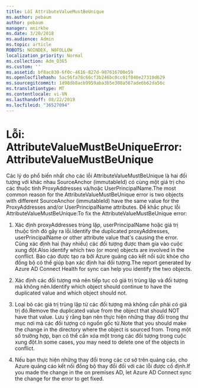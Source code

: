 ```yaml
---
title: Lỗi AttributeValueMustBeUnique
ms.author: pebaum
author: pebaum
manager: mnirkhe
ms.date: 3/20/2018
ms.audience: Admin
ms.topic: article
ROBOTS: NOINDEX, NOFOLLOW
localization_priority: Normal
ms.collection: Adm_O365
ms.custom: ''
ms.assetid: bf8ac830-6f0c-4616-827d-987616700e59
ms.openlocfilehash: 5ac56fa78c66cf3b246bc0cc01f040e27310d629
ms.sourcegitcommit: 1d98db8acb9959aba3b5e308a567ade6b62da56c
ms.translationtype: MT
ms.contentlocale: vi-VN
ms.lasthandoff: 08/22/2019
ms.locfileid: "36527094"
---
```

# <a name="error-attributevaluemustbeunique"></a><span data-ttu-id="5184b-102">Lỗi: AttributeValueMustBeUnique</span><span class="sxs-lookup"><span data-stu-id="5184b-102">Error: AttributeValueMustBeUnique</span></span>

<span data-ttu-id="5184b-103">Các lý do phổ biến nhất cho các lỗi AttributeValueMustBeUnique là hai đối tượng với khác nhau SourceAnchor (immutableId) có cùng một giá trị cho các thuộc tính ProxyAddresses và/hoặc UserPrincipalName.</span><span class="sxs-lookup"><span data-stu-id="5184b-103">The most common reason for the AttributeValueMustBeUnique error is two objects with different SourceAnchor (immutableId) have the same value for the ProxyAddresses and/or UserPrincipalName attributes.</span></span> <span data-ttu-id="5184b-104">Để khắc phục lỗi AttributeValueMustBeUnique:</span><span class="sxs-lookup"><span data-stu-id="5184b-104">To fix the AttributeValueMustBeUnique error:</span></span>
  
1. <span data-ttu-id="5184b-105">Xác định proxyAddresses trùng lặp, userPrincipalName hoặc giá trị thuộc tính đó gây ra lỗi.</span><span class="sxs-lookup"><span data-stu-id="5184b-105">Identify the duplicated proxyAddresses, userPrincipalName or other attribute value that's causing the error.</span></span> <span data-ttu-id="5184b-106">Cũng xác định hai (hay nhiều) các đối tượng được tham gia vào cuộc xung đột.</span><span class="sxs-lookup"><span data-stu-id="5184b-106">Also identify which two (or more) objects are involved in the conflict.</span></span> <span data-ttu-id="5184b-107">Báo cáo được tạo ra bởi Azure quảng cáo kết nối sức khỏe cho đồng bộ có thể giúp bạn xác định hai đối tượng.</span><span class="sxs-lookup"><span data-stu-id="5184b-107">The report generated by Azure AD Connect Health for sync can help you identify the two objects.</span></span>
    
2. <span data-ttu-id="5184b-108">Xác định các đối tượng mà nên tiếp tục có giá trị trùng lặp và đối tượng mà không nên.</span><span class="sxs-lookup"><span data-stu-id="5184b-108">Identify which object should continue to have the duplicated value and which object should not.</span></span>
    
3. <span data-ttu-id="5184b-109">Loại bỏ các giá trị trùng lặp từ các đối tượng mà không cần phải có giá trị đó.</span><span class="sxs-lookup"><span data-stu-id="5184b-109">Remove the duplicated value from the object that should NOT have that value.</span></span> <span data-ttu-id="5184b-110">Lưu ý rằng bạn nên thực hiện những thay đổi trong thư mục nơi mà các đối tượng có nguồn gốc từ.</span><span class="sxs-lookup"><span data-stu-id="5184b-110">Note that you should make the change in the directory where the object is sourced from.</span></span> <span data-ttu-id="5184b-111">Trong một số trường hợp, bạn có thể cần xóa một trong các đối tượng trong cuộc xung đột.</span><span class="sxs-lookup"><span data-stu-id="5184b-111">In some cases, you may need to delete one of the objects in conflict.</span></span>
    
4. <span data-ttu-id="5184b-112">Nếu bạn thực hiện những thay đổi trong các cơ sở trên quảng cáo, cho Azure quảng cáo kết nối đồng bộ thay đổi đối với các lỗi được cố định.</span><span class="sxs-lookup"><span data-stu-id="5184b-112">If you made the change in the on premises AD, let Azure AD Connect sync the change for the error to get fixed.</span></span>
    

